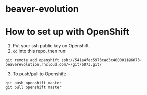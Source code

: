 beaver-evolution
================

How to set up with OpenShift
===
1. Put your ssh public key on Openshift
2. ```cd``` into this repo, then run: 
```
git remote add openshift ssh://541a4fec5973cad3c4000011@6073-beaverevolution.rhcloud.com/~/git/6073.git/
```
3. To push/pull to Openshift: 
```
git push openshift master
git pull openshift master
```
